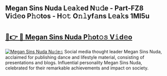 ## Megan Sins Nuda L𝚎a𝚔ed N𝚞𝚍e - Part-FZ8 Vi𝚍𝚎o P𝚑𝚘tos - H𝚘𝚝 O𝚗𝚕yf𝚊ns L𝚎a𝚔s 1MI5u

# <h2><a href="http://kfe4fqh.oniu.top/?m=Megan+Sins+Nuda">🔗👉 🔴 Megan Sins Nuda P𝚑ot𝚘𝚜 V𝚒d𝚎o</a></h2>

[![Megan Sins Nuda Nu𝚍e𝚜](https://i.imgur.com/0qMVB7G.gif)](http://kfe4fqh.oniu.top/?m=Megan+Sins+Nuda)
Social media thought leader Megan Sins Nuda, acclaimed for publishing dance and lifestyle material, consisting of presentations and blogs. Influential personality Megan Sins Nuda, celebrated for their remarkable achievements and impact on society.  
